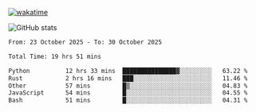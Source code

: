 [![wakatime](https://wakatime.com/badge/user/ef685785-b2de-4416-b5c6-df540c453238.svg)](https://wakatime.com/@ef685785-b2de-4416-b5c6-df540c453238)

![GitHub stats](https://github-readme-stats.vercel.app/api?username=songhahaha66)
<!--START_SECTION:waka-->

```txt
From: 23 October 2025 - To: 30 October 2025

Total Time: 19 hrs 51 mins

Python          12 hrs 33 mins  ███████████████▓░░░░░░░░░   63.22 %
Rust            2 hrs 16 mins   ███░░░░░░░░░░░░░░░░░░░░░░   11.46 %
Other           57 mins         █▒░░░░░░░░░░░░░░░░░░░░░░░   04.83 %
JavaScript      54 mins         █░░░░░░░░░░░░░░░░░░░░░░░░   04.55 %
Bash            51 mins         █░░░░░░░░░░░░░░░░░░░░░░░░   04.31 %
```

<!--END_SECTION:waka-->
